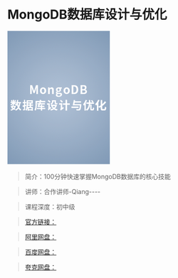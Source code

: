 # MongoDB数据库设计与优化

![img](../../assets/Cgq2xl6ZZGmAN7nbAADSsi5hvDE953.png)

> 简介：100分钟快速掌握MongoDB数据库的核心技能

> 讲师：合作讲师-Qiang----

> 课程深度：初中级

> [官方链接：]()

> [阿里网盘：]()

> [百度网盘：]()

> [夸克网盘：]()
